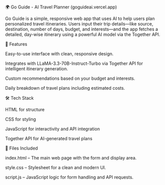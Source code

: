 🌍 Go Guide - AI Travel Planner (goguideai.vercel.app)

Go Guide is a simple, responsive web app that uses AI to help users plan personalized travel itineraries. Users input their trip details—like source, destination, number of days, budget, and interests—and the app fetches a detailed, day-wise itinerary using a powerful AI model via the Together API.

🚀 Features

Easy-to-use interface with clean, responsive design.

Integrates with LLaMA-3.3-70B-Instruct-Turbo via Together API for intelligent itinerary generation.

Custom recommendations based on your budget and interests.

Daily breakdown of travel plans including estimated costs.

🛠 Tech Stack

HTML for structure

CSS for styling

JavaScript for interactivity and API integration

Together API for AI-generated travel plans

📂 Files Included

index.html – The main web page with the form and display area.

style.css – Stylesheet for a clean and modern UI.

script.js – JavaScript logic for form handling and API requests.
